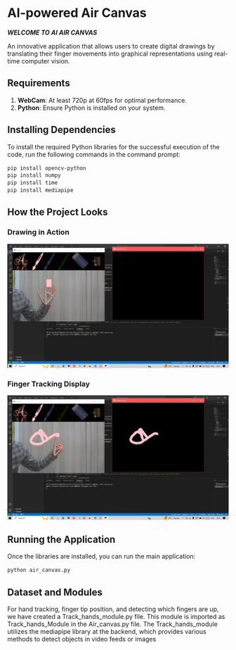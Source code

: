 # AI-powered Air Canvas

*******************************WELCOME TO AI AIR CANVAS*******************************

An innovative application that allows users to create digital drawings by translating their finger movements into graphical representations using real-time computer vision.

## Requirements

1. **WebCam**: At least 720p at 60fps for optimal performance.
2. **Python**: Ensure Python is installed on your system.

## Installing Dependencies

To install the required Python libraries for the successful execution of the code, run the following commands in the command prompt:

```bash
pip install opencv-python
pip install numpy
pip install time
pip install mediapipe
```

## How the Project Looks

### Drawing in Action
![Drawing in Action](./header/1.png)

### Finger Tracking Display
![Finger Tracking Display](./header/2.png)

## Running the Application

Once the libraries are installed, you can run the main application:

```bash
python air_canvas.py
```

## Dataset and Modules

For hand tracking, finger tip position, and detecting which fingers are up, we have created a Track_hands_module.py file. This module is imported as Track_hands_Module in the Air_canvas.py file. The Track_hands_module utilizes the mediapipe library at the backend, which provides various methods to detect objects in video feeds or images

